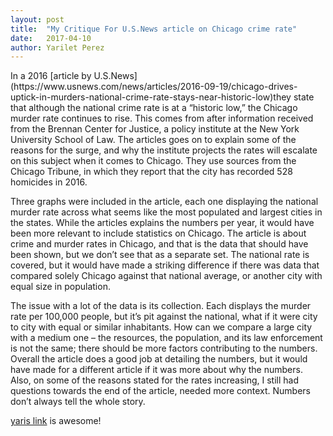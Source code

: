 ```yaml
---
layout: post
title:  "My Critique For U.S.News article on Chicago crime rate"
date:   2017-04-10
author: Yarilet Perez
---
```

<P>In a 2016 [article by U.S.News](https://www.usnews.com/news/articles/2016-09-19/chicago-drives-uptick-in-murders-national-crime-rate-stays-near-historic-low)they state that although the national crime rate is at a “historic low,” the Chicago murder rate continues to rise. This comes from after information received from the Brennan Center for Justice, a policy institute at the New York University School of Law. The articles goes on to explain some of the reasons for the surge, and why the institute projects the rates will escalate on this subject when it comes to Chicago. They use sources from the Chicago Tribune, in which they report that the city has recorded 528 homicides in 2016.</P>

<P>Three graphs were included in the article, each one displaying the national murder rate across what seems like the most populated and largest cities in the states. While the articles explains the numbers per year, it would have been more relevant to include statistics on Chicago. The article is about crime and murder rates in Chicago, and that is the data that should have been shown, but we don’t see that as a separate set. The national rate is covered, but it would have made a striking difference if there was data that compared solely Chicago against that national average, or another city with equal size in population.</P>

<P>The issue with a lot of the data is its collection. Each displays the murder rate per 100,000 people, but it’s pit against the national, what if it were city to city with equal or similar inhabitants. How can we compare a large city with a medium one – the resources, the population, and its law enforcement is not the same; there should be more factors contributing to the numbers. Overall the article does a good job at detailing the numbers, but it would have made for a different article if it was more about why the numbers. Also, on some of the reasons stated for the rates increasing, I still had questions towards the end of the article, needed more context. Numbers don’t always tell the whole story.</P>

[yaris link](http://gmail.com) is awesome!
